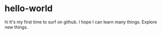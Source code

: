 # hello-world
hi It's my first time to surf on github. I hope I can learn many things. 
Explore new things.
